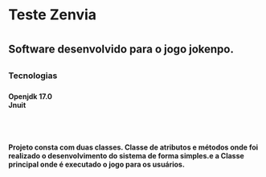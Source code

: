 
 <h1>Teste Zenvia<h1>
<h2> Software desenvolvido para o jogo jokenpo. <h2>

 <h3>Tecnologias<h3>
 
 <h4>Openjdk 17.0<br>
 Jnuit<h4><br><br>
   

  <p> Projeto consta com duas classes.
Classe de atributos e métodos onde foi realizado o desenvolvimento do sistema de forma simples.e a  Classe principal onde é executado o jogo para os usuários.<p> 
